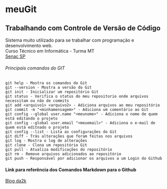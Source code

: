 # meuGit
## Trabalhando com Controle de Versão de Código
Sistema muito utilizado para se trabalhar com programação e desenvolvimento web.  
Curso Técnico em Informática -   Turma MT  
[Senac SP](http://sp.senac.br)  
  
  
###### Principais comandos do GIT
```
git help - Mostra os comandos do Git  
git --version - Mostra a versão do Git  
git init - Inicializar um repositório Git  
git status - Verifica o status do meu repositorio onde arquivos necessitam ou não de commits  
git add <arquivo1> <arquivo2> - Adiciona arquivos ao meu repositório  
git commit -m "<minhamensagem>" - Adiciona um comentário ao Git  
git config --global user.name "<meunome>" - Adiciona o nome de quem está editando o projeto  
git config --global user.email "<meuemail>" - Adiciona o e-mail de quem está editnado o projeto  
git config --list - Lista as configurações do Git  
git diff - Trás alterações que foram feitas nos arquivos  
git log - Mostra o log de alterações  
git clone - Clona um repositório Git  
git pull - Atualiza modificações do repositório  
git rm - Remove arquivos adicionados ao repositório  
git push - Responsável por adicionar os arquivos a um Login do Github  
```
  
#### Link para referência dos Comandos Markdown para o Github
[Blog da2k](https://blog.da2k.com.br/2015/02/08/aprenda-markdown/)
